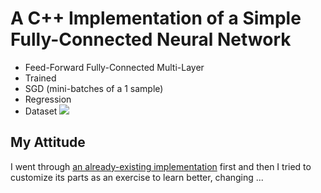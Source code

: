 # A C++ Implementation of a Simple Fully-Connected Neural Network

- Feed-Forward Fully-Connected Multi-Layer
- Trained
- SGD (mini-batches of a 1 sample)
- Regression
- Dataset
![](https://github.com/MattiaSarti/toy-neural-network-in-cpp/blob/main/readme_pictures/dataset_plot.png)

## My Attitude

I went through [an already-existing implementation](https://www.geeksforgeeks.org/ml-neural-network-implementation-in-c-from-scratch/) first and then I tried to customize its parts as an exercise to learn better, changing ...
